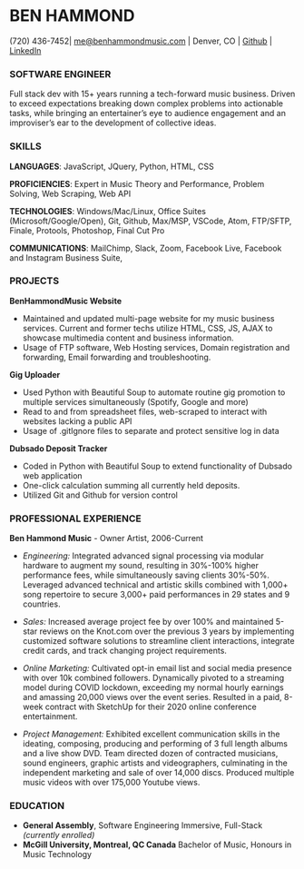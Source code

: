 # BEN HAMMOND

(720) 436-7452| me@benhammondmusic.com | Denver, CO | [Github](github.com/benhammondmusic) | [LinkedIn](linkedin.com/in/benhammondmusic)

### SOFTWARE ENGINEER

Full stack dev with 15+ years running a tech-forward music business. Driven to exceed expectations breaking down complex problems into actionable tasks, while bringing an entertainer’s eye to audience engagement and an improviser’s ear to the development of collective ideas.

### SKILLS

**LANGUAGES**: JavaScript, JQuery, Python, HTML, CSS

**PROFICIENCIES**: Expert in Music Theory and Performance, Problem Solving, Web Scraping, Web API

**TECHNOLOGIES**: Windows/Mac/Linux, Office Suites (Microsoft/Google/Open), Git, Github, Max/MSP, VSCode, Atom, FTP/SFTP, Finale, Protools, Photoshop, Final Cut Pro

**COMMUNICATIONS**: MailChimp, Slack, Zoom, Facebook Live, Facebook and Instagram Business Suite,

### PROJECTS

**BenHammondMusic Website**

- Maintained and updated multi-page website for my music business services. Current and former techs utilize HTML, CSS, JS, AJAX to showcase multimedia content and business information.
- Usage of FTP software, Web Hosting services, Domain registration and forwarding, Email forwarding and troubleshooting.

**Gig Uploader**

- Used Python with Beautiful Soup to automate routine gig promotion to multiple services simultaneously (Spotify, Google and more)
- Read to and from spreadsheet files, web-scraped to interact with websites lacking a public API
- Usage of .gitIgnore files to separate and protect sensitive log in data

**Dubsado Deposit Tracker**

- Coded in Python with Beautiful Soup to extend functionality of Dubsado web application
- One-click calculation summing all currently held deposits.
- Utilized Git and Github for version control

### PROFESSIONAL EXPERIENCE

**Ben Hammond Music** - Owner Artist, 2006-Current

- _Engineering:_ Integrated advanced signal processing via modular hardware to augment my sound, resulting in 30%-100% higher performance fees, while simultaneously saving clients 30%-50%. Leveraged advanced technical and artistic skills combined with 1,000+ song repertoire to secure 3,000+ paid performances in 29 states and 9 countries.

- _Sales:_ Increased average project fee by over 100% and maintained 5-star reviews on the Knot.com over the previous 3 years by implementing customized software solutions to streamline client interactions, integrate credit cards, and track changing project requirements.

- _Online Marketing:_ Cultivated opt-in email list and social media presence with over 10k combined followers. Dynamically pivoted to a streaming model during COVID lockdown, exceeding my normal hourly earnings and amassing 20,000 views over the event series. Resulted in a paid, 8-week contract with SketchUp for their 2020 online conference entertainment.

- _Project Management:_ Exhibited excellent communication skills in the ideating, composing, producing and performing of 3 full length albums and a live show DVD. Team directed dozen of contracted musicians, sound engineers, graphic artists and videographers, culminating in the independent marketing and sale of over 14,000 discs. Produced multiple music videos with over 175,000 Youtube views.

### EDUCATION

- **General Assembly**, Software Engineering Immersive, Full-Stack _(currently enrolled)_
- **McGill University, Montreal, QC Canada** Bachelor of Music, Honours in Music Technology

<!-- Concentration in Jazz Voice; 3.8 G.P.A. -->
<!-- ### Awards

McGill University
Dean's Honour List, Faculty of Music Award, Friends of Music Award, Outstanding Achievement in Music Technology

### Musical Activities

Sold-out performance at the Montreal International Jazz Festival with Effusion and Joel Miller.
Vice President of Administration, Arranger, Soloist, and Vocal Percussionist of Effusion A Cappella. Group has toured in Northeastern US and across Canada, including Festival 500 featuring Bobby McFerrin. New England ICCA Champions in 2004 and placed in the International Finals in New York City. Personally received ICCA Beatbox Award in 2003.
Recorded on Juno-nominated album “Maple Groove” by Ranee Lee on Justin Time Records. -->

